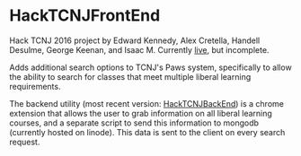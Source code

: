 # HackTCNJFrontEnd
Hack TCNJ 2016 project by Edward Kennedy, Alex Cretella, Handell Desulme, George Keenan, and Isaac M. Currently [live](https://nothingsimpawsible.herokuapp.com/), but incomplete.

Adds additional search options to TCNJ's Paws system, specifically to allow the ability to search for classes that meet multiple liberal learning requirements.

The backend utility (most recent version: [HackTCNJBackEnd](https://github.com/agilaz/HackTCNJBackEnd)) is a chrome extension that allows the user to grab information on all liberal learning courses, and a separate script to send this information to mongodb (currently hosted on linode). This data is sent to the client on every search request.
